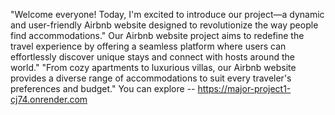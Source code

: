 "Welcome everyone! Today, I'm excited to introduce our project—a dynamic and user-friendly Airbnb website designed to revolutionize the way people find accommodations."
Our Airbnb website project aims to redefine the travel experience by offering a seamless platform where users can effortlessly discover unique stays and connect with hosts around the world."
"From cozy apartments to luxurious villas, our Airbnb website provides a diverse range of accommodations to suit every traveler's preferences and budget."
You can explore -- https://major-project1-cj74.onrender.com
